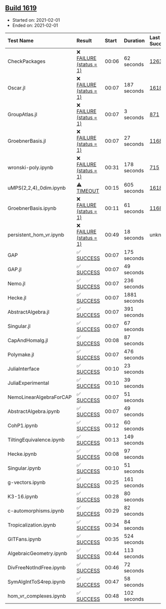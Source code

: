 ## [Build 1619](https://oscarci.mathematik.uni-kl.de/job/oscar-stable/1619/)

* Started on: 2021-02-01
* Ended on: 2021-02-01

| Test Name    | Result | Start | Duration | Last Success | First Failure |
|:-------------|:-------|:------|:---------|:-------------|:--------------|
| CheckPackages | ❌ [FAILURE (status = 1)](https://oscarci.mathematik.uni-kl.de/job/oscar-stable/1619/artifact/logs/build-1619/CheckPackages.log) | 00:06 | 62 seconds | [1263](https://oscarci.mathematik.uni-kl.de/job/oscar-stable/1263/) | [1264](https://oscarci.mathematik.uni-kl.de/job/oscar-stable/1264/) |
| Oscar.jl | ❌ [FAILURE (status = 1)](https://oscarci.mathematik.uni-kl.de/job/oscar-stable/1619/artifact/logs/build-1619/Oscar.jl.log) | 00:07 | 187 seconds | [1618](https://oscarci.mathematik.uni-kl.de/job/oscar-stable/1618/) | [1619](https://oscarci.mathematik.uni-kl.de/job/oscar-stable/1619/) |
| GroupAtlas.jl | ❌ [FAILURE (status = 1)](https://oscarci.mathematik.uni-kl.de/job/oscar-stable/1619/artifact/logs/build-1619/GroupAtlas.jl.log) | 00:07 | 3 seconds | [871](https://oscarci.mathematik.uni-kl.de/job/oscar-stable/871/) | [872](https://oscarci.mathematik.uni-kl.de/job/oscar-stable/872/) |
| GroebnerBasis.jl | ❌ [FAILURE (status = 1)](https://oscarci.mathematik.uni-kl.de/job/oscar-stable/1619/artifact/logs/build-1619/GroebnerBasis.jl.log) | 00:07 | 27 seconds | [1168](https://oscarci.mathematik.uni-kl.de/job/oscar-stable/1168/) | [1169](https://oscarci.mathematik.uni-kl.de/job/oscar-stable/1169/) |
| wronski-poly.ipynb | ❌ [FAILURE (status = 1)](https://oscarci.mathematik.uni-kl.de/job/oscar-stable/1619/artifact/logs/build-1619/wronski-poly.ipynb.log) | 00:31 | 178 seconds | [715](https://oscarci.mathematik.uni-kl.de/job/oscar-stable/715/) | [716](https://oscarci.mathematik.uni-kl.de/job/oscar-stable/716/) |
| uMPS(2,2,4)_0dim.ipynb | ⚠ [TIMEOUT](https://oscarci.mathematik.uni-kl.de/job/oscar-stable/1619/artifact/logs/build-1619/uMPS-2-2-4-_0dim.ipynb.log) | 00:15 | 605 seconds | [1618](https://oscarci.mathematik.uni-kl.de/job/oscar-stable/1618/) | [1619](https://oscarci.mathematik.uni-kl.de/job/oscar-stable/1619/) |
| GroebnerBasis.ipynb | ❌ [FAILURE (status = 1)](https://oscarci.mathematik.uni-kl.de/job/oscar-stable/1619/artifact/logs/build-1619/GroebnerBasis.ipynb.log) | 00:11 | 61 seconds | [1168](https://oscarci.mathematik.uni-kl.de/job/oscar-stable/1168/) | [1169](https://oscarci.mathematik.uni-kl.de/job/oscar-stable/1169/) |
| persistent_hom_vr.ipynb | ❌ [FAILURE (status = 1)](https://oscarci.mathematik.uni-kl.de/job/oscar-stable/1619/artifact/logs/build-1619/persistent_hom_vr.ipynb.log) | 00:49 | 18 seconds | unknown | unknown |
| GAP | ✅ [SUCCESS](https://oscarci.mathematik.uni-kl.de/job/oscar-stable/1619/artifact/logs/build-1619/GAP.log) | 00:07 | 175 seconds |  |  |
| GAP.jl | ✅ [SUCCESS](https://oscarci.mathematik.uni-kl.de/job/oscar-stable/1619/artifact/logs/build-1619/GAP.jl.log) | 00:07 | 49 seconds |  |  |
| Nemo.jl | ✅ [SUCCESS](https://oscarci.mathematik.uni-kl.de/job/oscar-stable/1619/artifact/logs/build-1619/Nemo.jl.log) | 00:07 | 236 seconds |  |  |
| Hecke.jl | ✅ [SUCCESS](https://oscarci.mathematik.uni-kl.de/job/oscar-stable/1619/artifact/logs/build-1619/Hecke.jl.log) | 00:07 | 1881 seconds |  |  |
| AbstractAlgebra.jl | ✅ [SUCCESS](https://oscarci.mathematik.uni-kl.de/job/oscar-stable/1619/artifact/logs/build-1619/AbstractAlgebra.jl.log) | 00:07 | 391 seconds |  |  |
| Singular.jl | ✅ [SUCCESS](https://oscarci.mathematik.uni-kl.de/job/oscar-stable/1619/artifact/logs/build-1619/Singular.jl.log) | 00:07 | 67 seconds |  |  |
| CapAndHomalg.jl | ✅ [SUCCESS](https://oscarci.mathematik.uni-kl.de/job/oscar-stable/1619/artifact/logs/build-1619/CapAndHomalg.jl.log) | 00:08 | 87 seconds |  |  |
| Polymake.jl | ✅ [SUCCESS](https://oscarci.mathematik.uni-kl.de/job/oscar-stable/1619/artifact/logs/build-1619/Polymake.jl.log) | 00:07 | 476 seconds |  |  |
| JuliaInterface | ✅ [SUCCESS](https://oscarci.mathematik.uni-kl.de/job/oscar-stable/1619/artifact/logs/build-1619/JuliaInterface.log) | 00:10 | 23 seconds |  |  |
| JuliaExperimental | ✅ [SUCCESS](https://oscarci.mathematik.uni-kl.de/job/oscar-stable/1619/artifact/logs/build-1619/JuliaExperimental.log) | 00:10 | 39 seconds |  |  |
| NemoLinearAlgebraForCAP | ✅ [SUCCESS](https://oscarci.mathematik.uni-kl.de/job/oscar-stable/1619/artifact/logs/build-1619/NemoLinearAlgebraForCAP.log) | 00:07 | 51 seconds |  |  |
| AbstractAlgebra.ipynb | ✅ [SUCCESS](https://oscarci.mathematik.uni-kl.de/job/oscar-stable/1619/artifact/logs/build-1619/AbstractAlgebra.ipynb.log) | 00:07 | 49 seconds |  |  |
| CohP1.ipynb | ✅ [SUCCESS](https://oscarci.mathematik.uni-kl.de/job/oscar-stable/1619/artifact/logs/build-1619/CohP1.ipynb.log) | 00:12 | 60 seconds |  |  |
| TiltingEquivalence.ipynb | ✅ [SUCCESS](https://oscarci.mathematik.uni-kl.de/job/oscar-stable/1619/artifact/logs/build-1619/TiltingEquivalence.ipynb.log) | 00:13 | 149 seconds |  |  |
| Hecke.ipynb | ✅ [SUCCESS](https://oscarci.mathematik.uni-kl.de/job/oscar-stable/1619/artifact/logs/build-1619/Hecke.ipynb.log) | 00:08 | 97 seconds |  |  |
| Singular.ipynb | ✅ [SUCCESS](https://oscarci.mathematik.uni-kl.de/job/oscar-stable/1619/artifact/logs/build-1619/Singular.ipynb.log) | 00:10 | 51 seconds |  |  |
| g-vectors.ipynb | ✅ [SUCCESS](https://oscarci.mathematik.uni-kl.de/job/oscar-stable/1619/artifact/logs/build-1619/g-vectors.ipynb.log) | 00:25 | 161 seconds |  |  |
| K3-16.ipynb | ✅ [SUCCESS](https://oscarci.mathematik.uni-kl.de/job/oscar-stable/1619/artifact/logs/build-1619/K3-16.ipynb.log) | 00:28 | 80 seconds |  |  |
| c-automorphisms.ipynb | ✅ [SUCCESS](https://oscarci.mathematik.uni-kl.de/job/oscar-stable/1619/artifact/logs/build-1619/c-automorphisms.ipynb.log) | 00:29 | 82 seconds |  |  |
| Tropicalization.ipynb | ✅ [SUCCESS](https://oscarci.mathematik.uni-kl.de/job/oscar-stable/1619/artifact/logs/build-1619/Tropicalization.ipynb.log) | 00:34 | 84 seconds |  |  |
| GITFans.ipynb | ✅ [SUCCESS](https://oscarci.mathematik.uni-kl.de/job/oscar-stable/1619/artifact/logs/build-1619/GITFans.ipynb.log) | 00:35 | 524 seconds |  |  |
| AlgebraicGeometry.ipynb | ✅ [SUCCESS](https://oscarci.mathematik.uni-kl.de/job/oscar-stable/1619/artifact/logs/build-1619/AlgebraicGeometry.ipynb.log) | 00:44 | 113 seconds |  |  |
| DivFreeNotIndFree.ipynb | ✅ [SUCCESS](https://oscarci.mathematik.uni-kl.de/job/oscar-stable/1619/artifact/logs/build-1619/DivFreeNotIndFree.ipynb.log) | 00:46 | 72 seconds |  |  |
| SymAlgIntToS4rep.ipynb | ✅ [SUCCESS](https://oscarci.mathematik.uni-kl.de/job/oscar-stable/1619/artifact/logs/build-1619/SymAlgIntToS4rep.ipynb.log) | 00:47 | 58 seconds |  |  |
| hom_vr_complexes.ipynb | ✅ [SUCCESS](https://oscarci.mathematik.uni-kl.de/job/oscar-stable/1619/artifact/logs/build-1619/hom_vr_complexes.ipynb.log) | 00:48 | 102 seconds |  |  |
